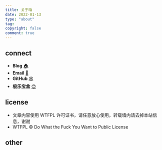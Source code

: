 ```yaml
---
title: 关于咱
date: 2022-01-13
type: "about"
tag:
copyright: false
comment: true
---
```


## connect

-  **Blog** [🏠](https://szxgithub.github.io/)
- **Email** [📧](coderszx@gmail.com)
- **GitHub** [🕸](https://github.com/szxgithub)
- **极乐宝盒** [😍](http://www.xilebox.com/)

## license

- 文章内容使用 WTFPL 许可证书，请任意放心使用，转载墙内请去掉本站信息，谢谢
- WTFPL © Do What the Fuck You Want to Public License

## other
